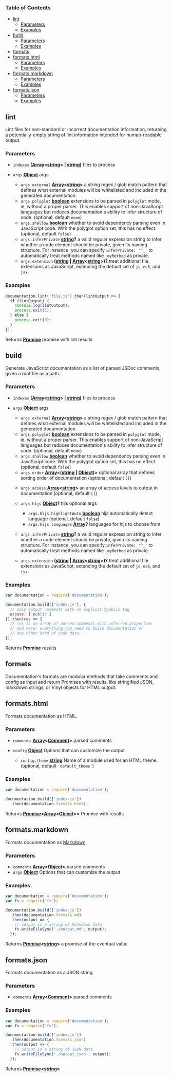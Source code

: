 <!-- Generated by documentation.js. Update this documentation by updating the source code. -->

### Table of Contents

*   [lint][1]
    *   [Parameters][2]
    *   [Examples][3]
*   [build][4]
    *   [Parameters][5]
    *   [Examples][6]
*   [formats][7]
*   [formats.html][8]
    *   [Parameters][9]
    *   [Examples][10]
*   [formats.markdown][11]
    *   [Parameters][12]
    *   [Examples][13]
*   [formats.json][14]
    *   [Parameters][15]
    *   [Examples][16]

## lint

Lint files for non-standard or incorrect documentation
information, returning a potentially-empty string
of lint information intended for human-readable output.

### Parameters

*   `indexes` **([Array][17]<[string][18]> | [string][18])** files to process
*   `args` **[Object][19]** args

    *   `args.external` **[Array][17]<[string][18]>** a string regex / glob match pattern
        that defines what external modules will be whitelisted and included in the
        generated documentation.
    -   `args.polyglot` **[boolean](https://developer.mozilla.org/en-US/docs/Web/JavaScript/Reference/Global_Objects/Boolean)** extensions to be parsed in `polyglot` mode, ie, without a proper parser. This enables support of non-JavaScript languages but
        reduces documentation's ability to infer structure of code. (optional, default `none`)
    -   `args.shallow` **[boolean](https://developer.mozilla.org/en-US/docs/Web/JavaScript/Reference/Global_Objects/Boolean)** whether to avoid dependency parsing
        even in JavaScript code. With the polyglot option set, this has no effect. (optional, default `false`)
    -   `args.inferPrivate` **[string](https://developer.mozilla.org/en-US/docs/Web/JavaScript/Reference/Global_Objects/String)?** a valid regular expression string
        to infer whether a code element should be private, given its naming structure.
        For instance, you can specify `inferPrivate: '^_'` to automatically treat
        methods named like `_myMethod` as private.
    *   `args.extension` **([string][18] | [Array][17]<[string][18]>)?** treat additional file extensions
        as JavaScript, extending the default set of `js`, `es6`, and `jsx`.

### Examples

```javascript
documentation.lint('file.js').then(lintOutput => {
  if (lintOutput) {
    console.log(lintOutput);
    process.exit(1);
  } else {
    process.exit(0);
  }
});
```

Returns **[Promise][21]** promise with lint results

## build

Generate JavaScript documentation as a list of parsed JSDoc
comments, given a root file as a path.

### Parameters

*   `indexes` **([Array][17]<[string][18]> | [string][18])** files to process
*   `args` **[Object][19]** args

    *   `args.external` **[Array][17]<[string][18]>** a string regex / glob match pattern
        that defines what external modules will be whitelisted and included in the
        generated documentation.
    -   `args.polyglot` **[boolean](https://developer.mozilla.org/en-US/docs/Web/JavaScript/Reference/Global_Objects/Boolean)** extensions to be parsed in `polyglot` mode, ie, without a proper parser. This enables support of non-JavaScript languages but
        reduces documentation's ability to infer structure of code. (optional, default `none`)
    -   `args.shallow` **[boolean](https://developer.mozilla.org/en-US/docs/Web/JavaScript/Reference/Global_Objects/Boolean)** whether to avoid dependency parsing
        even in JavaScript code. With the polyglot option set, this has no effect. (optional, default `false`)
    -   `args.order` **[Array](https://developer.mozilla.org/en-US/docs/Web/JavaScript/Reference/Global_Objects/Array)&lt;([string](https://developer.mozilla.org/en-US/docs/Web/JavaScript/Reference/Global_Objects/String) \| [Object](https://developer.mozilla.org/en-US/docs/Web/JavaScript/Reference/Global_Objects/Object))>** optional array that
        defines sorting order of documentation (optional, default `[]`)
    *   `args.access` **[Array][17]<[string][18]>** an array of access levels
        to output in documentation (optional, default `[]`)
    *   `args.hljs` **[Object][19]?** hljs optional args

        *   `args.hljs.highlightAuto` **[boolean][20]** hljs automatically detect language (optional, default `false`)
        *   `args.hljs.languages` **[Array][17]?** languages for hljs to choose from
    *   `args.inferPrivate` **[string][18]?** a valid regular expression string
        to infer whether a code element should be private, given its naming structure.
        For instance, you can specify `inferPrivate: '^_'` to automatically treat
        methods named like `_myMethod` as private.
    *   `args.extension` **([string][18] | [Array][17]<[string][18]>)?** treat additional file extensions
        as JavaScript, extending the default set of `js`, `es6`, and `jsx`.

### Examples

```javascript
var documentation = require('documentation');

documentation.build(['index.js'], {
  // only output comments with an explicit @public tag
  access: ['public']
}).then(res => {
  // res is an array of parsed comments with inferred properties
  // and more: everything you need to build documentation or
  // any other kind of code data.
});
```

Returns **[Promise][21]** results

## formats

Documentation's formats are modular methods that take comments
and config as input and return Promises with results,
like stringified JSON, markdown strings, or Vinyl objects for HTML
output.

## formats.html

Formats documentation as HTML.

### Parameters

*   `comments` **[Array][17]<[Comment][22]>** parsed comments
*   `config` **[Object][19]** Options that can customize the output

    *   `config.theme` **[string][18]** Name of a module used for an HTML theme. (optional, default `'default_theme'`)

### Examples

```javascript
var documentation = require('documentation');

documentation.build(['index.js'])
  .then(documentation.formats.html);
```

Returns **[Promise][21]<[Array][17]<[Object][19]>>** Promise with results

## formats.markdown

Formats documentation as
[Markdown][23].

### Parameters

*   `comments` **[Array][17]<[Object][19]>** parsed comments
*   `args` **[Object][19]** Options that can customize the output

### Examples

```javascript
var documentation = require('documentation');
var fs = require('fs');

documentation.build(['index.js'])
  .then(documentation.formats.md)
  .then(output => {
    // output is a string of Markdown data
    fs.writeFileSync('./output.md', output);
  });
```

Returns **[Promise][21]<[string][18]>** a promise of the eventual value

## formats.json

Formats documentation as a JSON string.

### Parameters

*   `comments` **[Array][17]<[Comment][22]>** parsed comments

### Examples

```javascript
var documentation = require('documentation');
var fs = require('fs');

documentation.build(['index.js'])
  .then(documentation.formats.json)
  .then(output => {
    // output is a string of JSON data
    fs.writeFileSync('./output.json', output);
  });
```

Returns **[Promise][21]<[string][18]>** 

[1]: #lint

[2]: #parameters

[3]: #examples

[4]: #build

[5]: #parameters-1

[6]: #examples-1

[7]: #formats

[8]: #formatshtml

[9]: #parameters-2

[10]: #examples-2

[11]: #formatsmarkdown

[12]: #parameters-3

[13]: #examples-3

[14]: #formatsjson

[15]: #parameters-4

[16]: #examples-4

[17]: https://developer.mozilla.org/docs/Web/JavaScript/Reference/Global_Objects/Array

[18]: https://developer.mozilla.org/docs/Web/JavaScript/Reference/Global_Objects/String

[19]: https://developer.mozilla.org/docs/Web/JavaScript/Reference/Global_Objects/Object

[20]: https://developer.mozilla.org/docs/Web/JavaScript/Reference/Global_Objects/Boolean

[21]: https://developer.mozilla.org/docs/Web/JavaScript/Reference/Global_Objects/Promise

[22]: https://developer.mozilla.org/docs/Web/API/Comment/Comment

[23]: https://daringfireball.net/projects/markdown/
